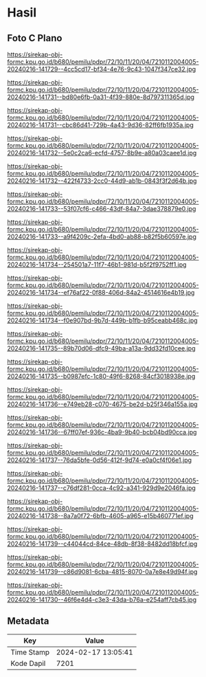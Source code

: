 # Hasil

## Foto C Plano

https://sirekap-obj-formc.kpu.go.id/b680/pemilu/pdpr/72/10/11/20/04/7210112004005-20240216-141729--4cc5cd17-bf34-4e76-9c43-1047f347ce32.jpg

https://sirekap-obj-formc.kpu.go.id/b680/pemilu/pdpr/72/10/11/20/04/7210112004005-20240216-141731--bd80e6fb-0a31-4f39-880e-8d797311365d.jpg

https://sirekap-obj-formc.kpu.go.id/b680/pemilu/pdpr/72/10/11/20/04/7210112004005-20240216-141731--cbc86d41-729b-4a43-9d36-82ff6fb1935a.jpg

https://sirekap-obj-formc.kpu.go.id/b680/pemilu/pdpr/72/10/11/20/04/7210112004005-20240216-141732--5e0c2ca6-ecfd-4757-8b9e-a80a03caee1d.jpg

https://sirekap-obj-formc.kpu.go.id/b680/pemilu/pdpr/72/10/11/20/04/7210112004005-20240216-141732--422f4733-2cc0-44d9-ab1b-0843f3f2d64b.jpg

https://sirekap-obj-formc.kpu.go.id/b680/pemilu/pdpr/72/10/11/20/04/7210112004005-20240216-141733--53f07cf6-c466-43df-84a7-3dae378879e0.jpg

https://sirekap-obj-formc.kpu.go.id/b680/pemilu/pdpr/72/10/11/20/04/7210112004005-20240216-141733--a9f4209c-2efa-4bd0-ab88-b82f5b60597e.jpg

https://sirekap-obj-formc.kpu.go.id/b680/pemilu/pdpr/72/10/11/20/04/7210112004005-20240216-141734--254501a7-11f7-46b1-981d-b5f2f9752ff1.jpg

https://sirekap-obj-formc.kpu.go.id/b680/pemilu/pdpr/72/10/11/20/04/7210112004005-20240216-141734--ef76af22-0f88-406d-84a2-4514616e4b19.jpg

https://sirekap-obj-formc.kpu.go.id/b680/pemilu/pdpr/72/10/11/20/04/7210112004005-20240216-141734--f0e907bd-9b7d-449b-b1fb-b95ceabb468c.jpg

https://sirekap-obj-formc.kpu.go.id/b680/pemilu/pdpr/72/10/11/20/04/7210112004005-20240216-141735--89b70d06-dfc9-49ba-a13a-9dd32fd10cee.jpg

https://sirekap-obj-formc.kpu.go.id/b680/pemilu/pdpr/72/10/11/20/04/7210112004005-20240216-141735--b0987efc-1c80-49f6-8268-84cf3018938e.jpg

https://sirekap-obj-formc.kpu.go.id/b680/pemilu/pdpr/72/10/11/20/04/7210112004005-20240216-141736--e749eb28-c070-4675-be2d-b25f346a155a.jpg

https://sirekap-obj-formc.kpu.go.id/b680/pemilu/pdpr/72/10/11/20/04/7210112004005-20240216-141736--67ff07ef-936c-4ba9-9b40-bcb04bd90cca.jpg

https://sirekap-obj-formc.kpu.go.id/b680/pemilu/pdpr/72/10/11/20/04/7210112004005-20240216-141737--76da5bfe-0d56-412f-9d74-e0a0cf4f06e1.jpg

https://sirekap-obj-formc.kpu.go.id/b680/pemilu/pdpr/72/10/11/20/04/7210112004005-20240216-141737--c76df281-0cca-4c92-a341-929d9e2046fa.jpg

https://sirekap-obj-formc.kpu.go.id/b680/pemilu/pdpr/72/10/11/20/04/7210112004005-20240216-141738--8a7a0f72-6bfb-4605-a965-e15b460771ef.jpg

https://sirekap-obj-formc.kpu.go.id/b680/pemilu/pdpr/72/10/11/20/04/7210112004005-20240216-141739--c44044cd-84ce-48db-8f38-8482dd18bfcf.jpg

https://sirekap-obj-formc.kpu.go.id/b680/pemilu/pdpr/72/10/11/20/04/7210112004005-20240216-141739--c86d9081-6cba-4815-8070-0a7e8e49d94f.jpg

https://sirekap-obj-formc.kpu.go.id/b680/pemilu/pdpr/72/10/11/20/04/7210112004005-20240216-141730--46f6e4d4-c3e3-43da-b76a-e254aff7cb45.jpg


## Metadata

| Key        | Value               |
| ---------- | ------------------- |
| Time Stamp | 2024-02-17 13:05:41 |
| Kode Dapil | 7201                |



